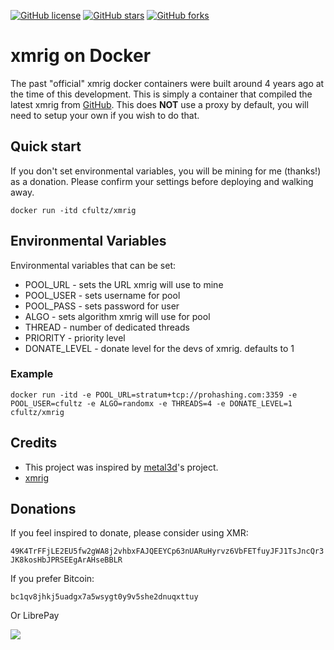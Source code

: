 [![GitHub license](https://img.shields.io/github/license/cfultz/xmrig-docker.svg)](https://github.com/cfultz/xmrig-docker/blob/main/LICENSE)
[![GitHub stars](https://img.shields.io/github/stars/cfultz/xmrig-docker.svg)](https://github.com/cfultz/xmrig-docker/stargazers)
[![GitHub forks](https://img.shields.io/github/forks/cfultz/xmrig-docker.svg)](https://github.com/cfultz/xmrig-docker/network)

# xmrig on Docker

The past "official" xmrig docker containers were built around 4 years ago at the time of this development. This is simply a container that compiled the latest xmrig from [GitHub](https://github.com/xmrig/xmrig). This does **NOT** use a proxy by default, you will need to setup your own if you wish to do that.

## Quick start

If you don't set environmental variables, you will be mining for me (thanks!) as a donation. Please confirm your settings before deploying and walking away.

``docker run -itd cfultz/xmrig``

## Environmental Variables

Environmental variables that can be set:

* POOL_URL - sets the URL xmrig will use to mine
* POOL_USER - sets username for pool
* POOL_PASS - sets password for user 
* ALGO - sets algorithm xmrig will use for pool
* THREAD - number of dedicated threads
* PRIORITY - priority level
* DONATE_LEVEL - donate level for the devs of xmrig. defaults to 1 

### Example
``docker run -itd -e POOL_URL=stratum+tcp://prohashing.com:3359 -e POOL_USER=cfultz -e ALGO=randomx -e THREADS=4 -e DONATE_LEVEL=1 cfultz/xmrig``


## Credits

* This project was inspired by [metal3d](https://github.com/metal3d/docker-xmrig)'s project. 
* [xmrig](https://github.com/xmrig/xmrig)

## Donations

If you feel inspired to donate, please consider using XMR:

```49K4TrFFjLE2EU5fw2gWA8j2vhbxFAJQEEYCp63nUARuHyrvz6VbFETfuyJFJ1TsJncQr3JK8kosHbJPRSEEgArAHseBBLR```

If you prefer Bitcoin:

```bc1qv8jhkj5uadgx7a5wsygt0y9v5she2dnuqxttuy```

Or LibrePay

[<img src="https://img.shields.io/liberapay/receives/cfultz.svg?logo=liberapay">](https://liberapay.com/cfultz/)

